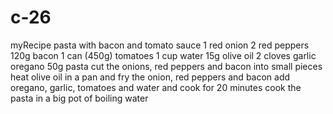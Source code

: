 # c-26
myRecipe  pasta with bacon and tomato sauce
1 red onion
2 red peppers
120g bacon
1 can (450g) tomatoes
1 cup water
15g olive oil
2 cloves garlic
oregano
50g pasta
cut the onions, red peppers and bacon into small pieces
heat olive oil in a pan and fry the onion, red peppers and bacon
add oregano, garlic, tomatoes and water and cook for 20 minutes
cook the pasta in a big pot of boiling water
